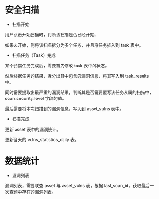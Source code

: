 # 安全扫描

* 扫描开始

用户点击开始扫描时，判断该扫描是否已经开始。

如果未开始，则将该扫描拆分为多个任务，并且将任务插入到 task 表中。

* 扫描任务（Task）完成

某个扫描任务完成后，需要首先修改 task 表中的状态。

然后根据任务的结果，拆分出其中包含的漏洞信息，将其写入到 task_results 中。

同时需要提取出最严重的漏洞结果，判断其是否需要覆写该任务从属的扫描中，scan_security_level 字段的值。

最后需要将本次扫描到的漏洞信息，写入到 asset_vulns 表中。

* 扫描完成

更新 asset 表中的漏洞统计。

更新当天的 vulns_statistics_daily 表。

# 数据统计

* 漏洞列表

漏洞列表，需要联查 asset 与 asset_vulns 表，根据 last_scan_id，获取最后一次查询中存在的漏洞列表。
